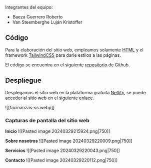 Integrantes del equipo:
- Baeza Guerrero Roberto
- Van Steemberghe Luján Kristoffer

## Código
Para la elaboración del sitio web, empleamos solamente [HTML](https://developer.mozilla.org/es/docs/Web/HTML) y el framework [TailwindCSS](https://tailwindcss.com/) para darle estilos a las páginas.

El código se encuentra en el siguiente [repositorio](https://github.com/Kristoffer-Van-Steemberghe/Facinanzas) de Github.


## Despliegue
Desplegamos el sitio web en la plataforma gratuita [Netlify](https://www.netlify.com/), se puede acceder al sitio web en el siguiente [enlace](https://facinanzas.netlify.app/).

![[facinanzas-ss.webp]]


### Capturas de pantalla del sitio web

**Inicio**
![[Pasted image 20240329215924.png|750]]

**Sobre nosotros**
![[Pasted image 20240329220009.png|750]]

**Servicios**
![[Pasted image 20240329220043.png|750]]

**Contacto**
![[Pasted image 20240329220112.png|750]]
